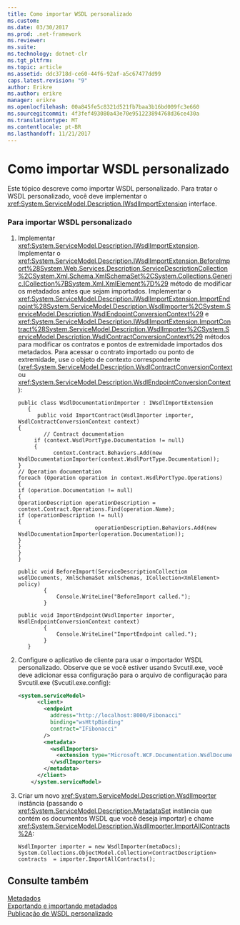 ```yaml
---
title: Como importar WSDL personalizado
ms.custom: 
ms.date: 03/30/2017
ms.prod: .net-framework
ms.reviewer: 
ms.suite: 
ms.technology: dotnet-clr
ms.tgt_pltfrm: 
ms.topic: article
ms.assetid: ddc3718d-ce60-44f6-92af-a5c67477dd99
caps.latest.revision: "9"
author: Erikre
ms.author: erikre
manager: erikre
ms.openlocfilehash: 00a845fe5c8321d521fb7baa3b16bd009fc3e660
ms.sourcegitcommit: 4f3fef493080a43e70e951223894768d36ce430a
ms.translationtype: MT
ms.contentlocale: pt-BR
ms.lasthandoff: 11/21/2017
---
```

# <a name="how-to-import-custom-wsdl"></a>Como importar WSDL personalizado
Este tópico descreve como importar WSDL personalizado. Para tratar o WSDL personalizado, você deve implementar o <xref:System.ServiceModel.Description.IWsdlImportExtension> interface.  
  
### <a name="to-import-custom-wsdl"></a>Para importar WSDL personalizado  
  
1.  Implementar <xref:System.ServiceModel.Description.IWsdlImportExtension>. Implementar o <xref:System.ServiceModel.Description.IWsdlImportExtension.BeforeImport%28System.Web.Services.Description.ServiceDescriptionCollection%2CSystem.Xml.Schema.XmlSchemaSet%2CSystem.Collections.Generic.ICollection%7BSystem.Xml.XmlElement%7D%29> método de modificar os metadados antes que sejam importados. Implementar o <xref:System.ServiceModel.Description.IWsdlImportExtension.ImportEndpoint%28System.ServiceModel.Description.WsdlImporter%2CSystem.ServiceModel.Description.WsdlEndpointConversionContext%29> e <xref:System.ServiceModel.Description.IWsdlImportExtension.ImportContract%28System.ServiceModel.Description.WsdlImporter%2CSystem.ServiceModel.Description.WsdlContractConversionContext%29> métodos para modificar os contratos e pontos de extremidade importados dos metadados. Para acessar o contrato importado ou ponto de extremidade, use o objeto de contexto correspondente (<xref:System.ServiceModel.Description.WsdlContractConversionContext> ou <xref:System.ServiceModel.Description.WsdlEndpointConversionContext>):  
  
    ```  
    public class WsdlDocumentationImporter : IWsdlImportExtension  
       {  
          public void ImportContract(WsdlImporter importer, WsdlContractConversionContext context)  
    {  
            // Contract documentation  
         if (context.WsdlPortType.Documentation != null)  
         {  
               context.Contract.Behaviors.Add(new WsdlDocumentationImporter(context.WsdlPortType.Documentation));  
    }  
    // Operation documentation  
    foreach (Operation operation in context.WsdlPortType.Operations)  
    {  
    if (operation.Documentation != null)  
    {  
    OperationDescription operationDescription = context.Contract.Operations.Find(operation.Name);  
    if (operationDescription != null)  
    {  
                            operationDescription.Behaviors.Add(new WsdlDocumentationImporter(operation.Documentation));  
    }  
    }  
    }  
    }  
  
    public void BeforeImport(ServiceDescriptionCollection wsdlDocuments, XmlSchemaSet xmlSchemas, ICollection<XmlElement> policy)   
            {  
                Console.WriteLine("BeforeImport called.");  
            }  
  
    public void ImportEndpoint(WsdlImporter importer, WsdlEndpointConversionContext context)   
            {  
                Console.WriteLine("ImportEndpoint called.");  
            }  
       }  
    ```  
  
2.  Configure o aplicativo de cliente para usar o importador WSDL personalizado. Observe que se você estiver usando Svcutil.exe, você deve adicionar essa configuração para o arquivo de configuração para Svcutil.exe (Svcutil.exe.config):  
  
    ```xml  
    <system.serviceModel>  
          <client>  
            <endpoint   
              address="http://localhost:8000/Fibonacci"   
              binding="wsHttpBinding"  
              contract="IFibonacci"  
            />  
            <metadata>  
              <wsdlImporters>  
                <extension type="Microsoft.WCF.Documentation.WsdlDocumentationImporter, WsdlDocumentation" />  
              </wsdlImporters>  
            </metadata>  
          </client>  
        </system.serviceModel>  
    ```  
  
3.  Criar um novo <xref:System.ServiceModel.Description.WsdlImporter> instância (passando o <xref:System.ServiceModel.Description.MetadataSet> instância que contém os documentos WSDL que você deseja importar) e chame <xref:System.ServiceModel.Description.WsdlImporter.ImportAllContracts%2A>:  
  
    ```  
    WsdlImporter importer = new WsdlImporter(metaDocs);          System.Collections.ObjectModel.Collection<ContractDescription> contracts  = importer.ImportAllContracts();  
    ```  
  
## <a name="see-also"></a>Consulte também  
 [Metadados](../../../../docs/framework/wcf/feature-details/metadata.md)  
 [Exportando e importando metadados](../../../../docs/framework/wcf/feature-details/exporting-and-importing-metadata.md)  
 [Publicação de WSDL personalizado](../../../../docs/framework/wcf/samples/custom-wsdl-publication.md)
